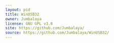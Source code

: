 ```yaml
---
layout: pid
title: WinUSB32
owner: Jumbalaya
license: GNU GPL v3.0
site: https://github.com/Jumbalaya/
source: https://github.com/Jumbalaya/WinUSB32/
---
```

